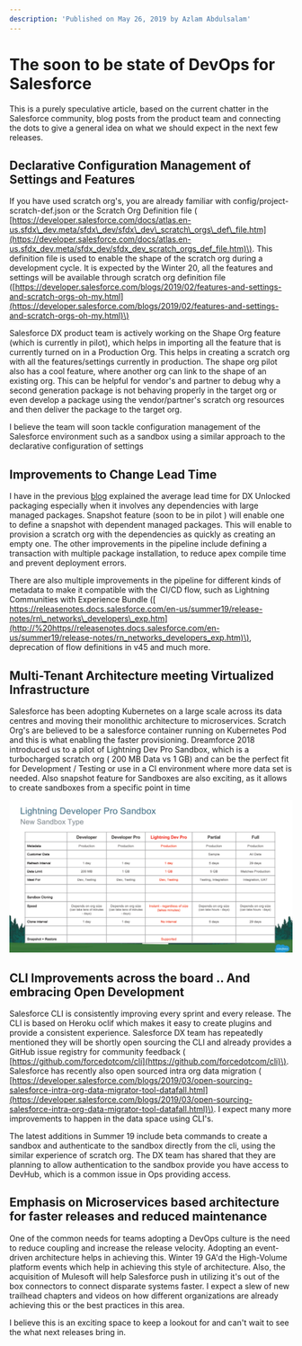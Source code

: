 ```yaml
---
description: 'Published on May 26, 2019 by Azlam Abdulsalam'
---
```


# The soon to be state of DevOps for Salesforce

This is a purely speculative article, based on the current chatter in the Salesforce community, blog posts from the product team and connecting the dots to give a general idea on what we should expect in the next few releases.

## Declarative Configuration Management of Settings and Features

If you have used scratch org's, you are already familiar with config/project-scratch-def.json or the Scratch Org Definition file \( [https://developer.salesforce.com/docs/atlas.en-us.sfdx\_dev.meta/sfdx\_dev/sfdx\_dev\_scratch\_orgs\_def\_file.htm](https://developer.salesforce.com/docs/atlas.en-us.sfdx_dev.meta/sfdx_dev/sfdx_dev_scratch_orgs_def_file.htm)\). This definition file is used to enable the shape of the scratch org during a development cycle. It is expected by the Winter 20, all the features and settings will be available through scratch org definition file \([https://developer.salesforce.com/blogs/2019/02/features-and-settings-and-scratch-orgs-oh-my.html](https://developer.salesforce.com/blogs/2019/02/features-and-settings-and-scratch-orgs-oh-my.html)\)

Salesforce DX product team is actively working on the Shape Org feature \(which is currently in pilot\), which helps in importing all the feature that is currently turned on in a Production Org. This helps in creating a scratch org with all the features/settings currently in production. The shape org pilot also has a cool feature, where another org can link to the shape of an existing org. This can be helpful for vendor's and partner to debug why a second generation package is not behaving properly in the target org or even develop a package using the vendor/partner's scratch org resources and then deliver the package to the target org.

I believe the team will soon tackle configuration management of the Salesforce environment such as a sandbox using a similar approach to the declarative configuration of settings

## Improvements to Change Lead Time

I have in the previous [blog](https://www.linkedin.com/pulse/change-lead-time-dx-unlocked-packaging-azlam-abdulsalam/) explained the average lead time for DX Unlocked packaging especially when it involves any dependencies with large managed packages. Snapshot feature \(soon to be in pilot \) will enable one to define a snapshot with dependent managed packages. This will enable to provision a scratch org with the dependencies as quickly as creating an empty one. The other improvements in the pipeline include defining a transaction with multiple package installation, to reduce apex compile time and prevent deployment errors.

There are also multiple improvements in the pipeline for different kinds of metadata to make it compatible with the CI/CD flow, such as Lightning Communities with Experience Bundle \([ https://releasenotes.docs.salesforce.com/en-us/summer19/release-notes/rn\_networks\_developers\_exp.htm](http://%20https//releasenotes.docs.salesforce.com/en-us/summer19/release-notes/rn_networks_developers_exp.htm)\), deprecation of flow definitions in v45 and much more.

## Multi-Tenant Architecture meeting Virtualized Infrastructure

Salesforce has been adopting Kubernetes on a large scale across its data centres and moving their monolithic architecture to microservices. Scratch Org's are believed to be a salesforce container running on Kubernetes Pod and this is what enabling the faster provisioning. Dreamforce 2018 introduced us to a pilot of Lightning Dev Pro Sandbox, which is a turbocharged scratch org \( 200 MB Data vs 1 GB\) and can be the perfect fit for Development / Testing or use in a CI environment where more data set is needed. Also snapshot feature for Sandboxes are also exciting, as it allows to create sandboxes from a specific point in time

![](../../.gitbook/assets/1558873745059.png)

## CLI Improvements across the board .. And embracing Open Development

Salesforce CLI is consistently improving every sprint and every release. The CLI is based on Heroku oclif which makes it easy to create plugins and provide a consistent experience. Salesforce DX team has repeatedly mentioned they will be shortly open sourcing the CLI and already provides a GitHub issue registry for community feedback \( [https://github.com/forcedotcom/cli](https://github.com/forcedotcom/cli)\). Salesforce has recently also open sourced intra org data migration \( [https://developer.salesforce.com/blogs/2019/03/open-sourcing-salesforce-intra-org-data-migrator-tool-datafall.html](https://developer.salesforce.com/blogs/2019/03/open-sourcing-salesforce-intra-org-data-migrator-tool-datafall.html)\). I expect many more improvements to happen in the data space using CLI's.

The latest additions in Summer 19 include beta commands to create a sandbox and authenticate to the sandbox directly from the cli, using the similar experience of scratch org. The DX team has shared that they are planning to allow authentication to the sandbox provide you have access to DevHub, which is a common issue in Ops providing access.

## Emphasis on Microservices based architecture for faster releases and reduced maintenance

One of the common needs for teams adopting a DevOps culture is the need to reduce coupling and increase the release velocity. Adopting an event-driven architecture helps in achieving this. Winter 19 GA'd the High-Volume platform events which help in achieving this style of architecture. Also, the acquisition of Mulesoft will help Salesforce push in utilizing it's out of the box connectors to connect disparate systems faster. I expect a slew of new trailhead chapters and videos on how different organizations are already achieving this or the best practices in this area.

I believe this is an exciting space to keep a lookout for and can't wait to see the what next releases bring in.

